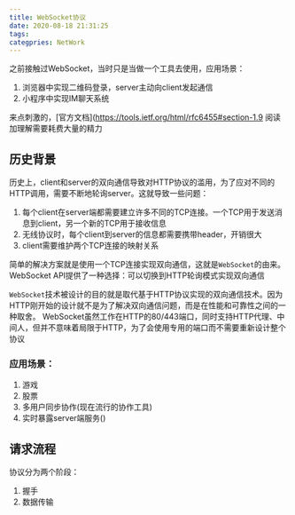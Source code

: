 ```yaml
---
title: WebSocket协议
date: 2020-08-18 21:31:25
tags:
categpries: NetWork
---
```

之前接触过WebSocket，当时只是当做一个工具去使用，应用场景：

1. 浏览器中实现二维码登录，server主动向client发起通信
2. 小程序中实现IM聊天系统

<!-- more -->
来点刺激的，[官方文档](https://tools.ietf.org/html/rfc6455#section-1.9 
阅读加理解需要耗费大量的精力
## 历史背景
历史上，client和server的双向通信导致对HTTP协议的滥用，为了应对不同的HTTP调用，需要不断地轮询server。这就导致一些问题：
1. 每个client在server端都需要建立许多不同的TCP连接。一个TCP用于发送消息到client，另一个新的TCP用于接收信息
2. 无线协议时，每个client到server的信息都需要携带header，开销很大
3. client需要维护两个TCP连接的映射关系

简单的解决方案就是使用一个TCP连接实现双向通信，这就是`WebSocket`的由来。WebSocket API提供了一种选择：可以切换到HTTP轮询模式实现双向通信

`WebSocket`技术被设计的目的就是取代基于HTTP协议实现的双向通信技术。因为HTTP刚开始的设计就不是为了解决双向通信问题，而是在性能和可靠性之间的一种取舍。
WebSocket虽然工作在HTTP的80/443端口，同时支持HTTP代理、中间人，但并不意味着局限于HTTP，为了会使用专用的端口而不需要重新设计整个协议

### 应用场景：
1. 游戏
2. 股票
3. 多用户同步协作(现在流行的协作工具)
4. 实时暴露server端服务()

## 请求流程

协议分为两个阶段：
1. 握手
2. 数据传输

## 